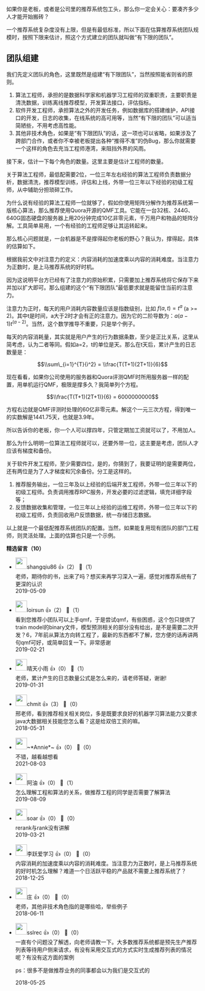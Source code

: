如果你是老板，或者是公司里的推荐系统包工头，那么你一定会关心：要凑齐多少人才能开始搬砖？

一个推荐系统复杂度没有上限，但是有最低标准，所以下面在估算推荐系统团队规模时，按照下限来估计，照这个方式建立的团队就叫做“有下限的团队”。

## 团队组建

我们先定义团队的角色，这里既然是组建“有下限团队”，当然按照能省则省的原则。

1. 算法工程师，承担的是数据科学家和机器学习工程师的双重职责，主要职责是清洗数据，训练离线推荐模型，开发算法接口，评估指标。
2. 软件开发工程师，承担算法之外的开发任务，例如数据库的搭建维护，API接口的开发，日志的收集，在线系统的高可用等，当然“有下限的团队”可以适当简陋些，不用考虑高性能。
3. 其他非技术角色，如果是“有下限团队”的话，这一项也可以省略，如果涉及了跨部门合作，或者你不幸被老板提出各种“推得不准”的伪Bug，那么你就需要一个这样的角色去充当工程师港湾，来阻挡外界的风雨。

接下来，估计一下每个角色的数量。这里主要是估计工程师的数量。

关于算法工程师，最低配需要2位，一位三年左右经验的算法工程师负责数据分析，数据清洗，推荐模型训练，评估和上线，外带一位三年以下经验的初级工程师，从中辅助分担琐碎工作。

为什么说有经验的算法工程师一位就够了，假如你使用矩阵分解作为推荐系统第一版核心算法，那么推荐使用Quora开源的QMF工具。它能在一台32核、244G、640G固态硬盘的服务器上用20分钟完成10亿非零元素，千万用户和物品的矩阵分解。工具简单易用，一个有经验的工程师足够让其运转起来。

那么核心问题就是，一台机器是不是撑得起你老板的野心？我认为，撑得起，具体的估算如下。

根据我前文中对注意力的定义：内容消耗的加速度乘以内容的消耗难度。当注意力为正数时，是上马推荐系统的好时机。

因为这说明平台方已经有了注意力的原始积累，只需要加上推荐系统将它保存下来并加以扩大即可。那么组建的这个“有下限团队”最低要求就是能留住当前的注意力。

注意力为正时，每天的用户消耗内容数量应该是指数级别，比如 $f(a,t) = t^a$ (a &gt;= 2)。其中t是时间，a大于2时才会有正的注意力。因为它的二阶导数为：$a(a-1)t^{(a - 2)}$。当然，这个数学推导不重要，只是举个例子。

每天的内容消耗量，其实就是用户产生的行为数据条数，至少是正比关系，这里从简考虑，认为二者等同。假如a=2，t的单位是天。那么在t天后，累计产生的日志数量是：

$$\\sum\_{i=1}^{T}{i^2} = \\frac{T(T+1)(2T+1)}{6}$$

现在看看，如果你公司使用的服务器和Quora评测QMF时所用服务器一样的配置，用单机运行QMF，极限是撑多久？我简单列个方程。

$$\\frac{T(T+1)(2T+1)}{6} = 6000000000$$

方程右边就是QMF评测时处理的60亿非零元素。解这个一元三次方程，得到唯一的实数解是1441.75天，也就是3.9年。

所以告诉你的老板，你一个人可以撑四年，只管定期加工资就可以了，不用加人。

那么为什么明明一位算法工程师就可以，还要外带一位，这主要是考虑，团队人才应该有梯度和备份。

关于软件开发工程师，至少需要四位，是的，你猜到了，我要证明的是需要两位，还有两位是为了人才梯度和冗余备份。分工是这样的。

1. 推荐服务输出，一位三年及以上经验的后端开发工程师，外带一位三年以下的初级工程师。负责调用推荐RPC服务，开发必要的过滤逻辑，填充详细字段等；
2. 反馈数据收集和管理，一位三年以上经验的运维工程师，外带一位三年以下的初级工程师，负责回收用户反馈数据，统一存储日志数据。

以上就是一个最低配推荐系统团队的配置。当然，如果能复用现有团队的部门工程师，则灵活处理。上面的估算也只是一个示例。
<div><strong>精选留言（10）</strong></div><ul>
<li><img src="http://thirdwx.qlogo.cn/mmopen/vi_32/qRjoqWIGC6tpmKZBGTxjQKC9cbz9XLhw2nF1c74R4icFOYOdVO4iaeQEQDqEvmbicxn6HEc4SU8kpkwVaO5nABMug/132" width="30px"><span>shangqiu86</span> 👍（2） 💬（1）<div>老师，期待你的书，出来了吗？想买来再学习深入一遍，感觉对推荐系统有了更深的认识</div>2019-05-09</li><br/><li><img src="http://thirdwx.qlogo.cn/mmopen/vi_32/ajNVdqHZLLCTj7TaRvjZd3G5WCe6z4U04YY3XWgk2hL7ZZyS5Aoxk52DUMIDGiaI4Ulc1P2NNqk5ia3H2f1mbvMA/132" width="30px"><span>loirsun</span> 👍（2） 💬（1）<div>看到您推荐小团队可以上手qmf，于是尝试qmf，有些困惑，这个包只提供了train model的binary文件，模型预测相关的部分没有给出，是不是需要二次开发？6，7年前从算法方向转工程了，最新的东西都不了解，您方便的话再讲两句qmf可好，或简单回复一下。非常感谢</div>2019-02-21</li><br/><li><img src="https://static001.geekbang.org/account/avatar/00/12/67/f7/1ca42972.jpg" width="30px"><span>晴天小雨</span> 👍（0） 💬（1）<div>老师，累计产生的日志数量公式是怎么来的，请老师答疑，谢谢!</div>2019-01-31</li><br/><li><img src="" width="30px"><span>chmit</span> 👍（3） 💬（0）<div>邢老师，看到推荐相关相关岗位，多是既要求良好的机器学习算法能力又要求java大数据相关技能您怎么看？这是给双倍工资的嘛。</div>2018-05-31</li><br/><li><img src="https://thirdwx.qlogo.cn/mmopen/vi_32/Q0j4TwGTfTJPZN07CicHGCgBJnYLw7DniajNoU4TMibnyg7hHWSoQ0iaMib0J541ADNPqRbkic4GlHJAybGkVyVwanwQ/132" width="30px"><span>~*Annie*~</span> 👍（0） 💬（0）<div>不错，越看越想看</div>2021-08-03</li><br/><li><img src="https://static001.geekbang.org/account/avatar/00/0f/71/73/4e7930af.jpg" width="30px"><span>阿油</span> 👍（0） 💬（1）<div>怎么理解工程和算法的关系，做推荐工程的同学是否需要了解算法</div>2019-08-09</li><br/><li><img src="https://static001.geekbang.org/account/avatar/00/16/6c/c4/e63b1a71.jpg" width="30px"><span>soar</span> 👍（0） 💬（0）<div>rerank与rank没有讲解</div>2019-03-21</li><br/><li><img src="https://static001.geekbang.org/account/avatar/00/14/90/d0/48037ba6.jpg" width="30px"><span>李跃爱学习</span> 👍（0） 💬（0）<div>内容消耗的加速度乘以内容的消耗难度。当注意力为正数时，是上马推荐系统的好时机怎么理解？难道一个日活跃平稳的产品就不需要上推荐系统了？</div>2018-12-25</li><br/><li><img src="https://static001.geekbang.org/account/avatar/00/10/9f/d2/abb7bfe3.jpg" width="30px"><span>庄</span> 👍（0） 💬（0）<div>老师，其他非技术角色指的是哪些哈，举些例子</div>2018-06-11</li><br/><li><img src="http://thirdwx.qlogo.cn/mmopen/vi_32/ZWxEynsT3FhLggqiaeSlfqrtTumHIiat0tUzw1ygvqn2icZUwF6ib9gdibxAkYZkARibxZMN0oMOXf4lxrbaw9H1V8Og/132" width="30px"><span>sslrec</span> 👍（0） 💬（0）<div>一直有个问题没了解透，向老师请教一下。大多数推荐系统都是预先生产推荐列表等待用户侧来请求，有没有采用交互式的方式实时生成推荐列表的情况呢？有没有这方面的案例

ps：很多不是做推荐业务的同事都会以为我们是交互式的</div>2018-05-25</li><br/>
</ul>